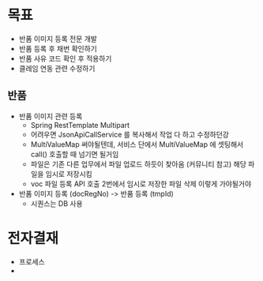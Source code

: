 # 목표

- 반품 이미지 등록 전문 개발
- 반품 등록 후 채번 확인하기
- 반품 사유 코드 확인 후 적용하기
- 클레임 연동 관련 수정하기


## 반품
- 반품 이미지 관련 등록
	- Spring RestTemplate Multipart
	- 어려우면 JsonApiCallService 를 복사해서 작업 다 하고 수정하던강
	- MultiValueMap 써야될텐데, 서비스 단에서 MultiValueMap 에 셋팅해서 call() 호출할 때 넘기면 될거임 
	- 파일은 기존 다른 업무에서 파일 업로드 하듯이 찾아옴 (커뮤니티 참고) 해당 파일을 임시로 저장시킴
	-  voc 파일 등록 API 호출 2번에서 임시로 저장한 파일 삭제 이렇게 가야될거야
- 반품 이미지 등록 (docRegNo) -> 반품 등록 (tmpId) 
	- 시퀀스는 DB 사용




# 전자결재
- 프로세스
- 